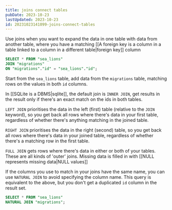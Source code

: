 ```yaml
---
title: joins connect tables
pubDate: 2023-10-23
lastUpdated: 2023-10-23
id: 20231023141099-joins-connect-tables
---
```


Use joins when you want to expand the data in one table with data from another table, where you have a matching [[A foreign key is a column in a table linked to a column in a different table|foreign key]] column

```sql
SELECT * FROM "sea_lions"
JOIN "migrations"
ON "migrations"."id" = "sea_lions"."id";
```

Start from the `sea_lions` table, add data from the `migrations` table, matching rows on the values in both `id` columns.

In [[SQLite is a DBMS|sqlite]], the default join is `INNER JOIN`, get results in the result only if there's an exact match on the ids in both tables.

`LEFT JOIN` prioritises the data in the left (first) table (relative to the `JOIN` keyword), so you get back all rows where there's data in your first table, regardless of whether there's anything matching in the joined table.

`RIGHT JOIN` prioritises the data in the right (second) table, so you get back all rows where there's data in your joined table, regardless of whether there's a matching row in the first table.

`FULL JOIN` gets rows where there's data in either or both of your tables. These are all kinds of 'outer' joins. Missing data is filled in with [[NULL represents missing data|NULL values]]

If the columns you use to match in your joins have the same name, you can use `NATURAL JOIN` to avoid specifying the column name. This query is equivalent to the above, but you don't get a duplicated `id` column in the result set.

```sql
SELECT * FROM "sea_lions"
NATURAL JOIN "migrations";
```
